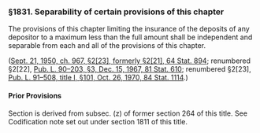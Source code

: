 ### §1831. Separability of certain provisions of this chapter ###

The provisions of this chapter limiting the insurance of the deposits of any depositor to a maximum less than the full amount shall be independent and separable from each and all of the provisions of this chapter.

([Sept. 21, 1950, ch. 967, §2[23], formerly §2[21], 64 Stat. 894](/statviewer.htm?volume=64&page=894); renumbered §2[22], [Pub. L. 90–203, §3, Dec. 15, 1967, 81 Stat. 610](/statviewer.htm?volume=81&page=610); renumbered §2[23], [Pub. L. 91–508, title I, §101, Oct. 26, 1970, 84 Stat. 1114](/statviewer.htm?volume=84&page=1114).)

#### Prior Provisions ####

Section is derived from subsec. (z) of former section 264 of this title. See Codification note set out under section 1811 of this title.